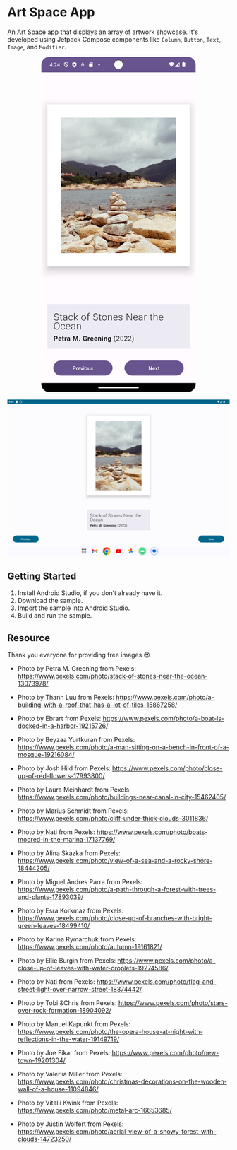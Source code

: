 Art Space App
=================================

An Art Space app that displays an array of artwork showcase. It's developed using Jetpack Compose components like ```Column```, ```Button```, ```Text```, ```Image```, and ```Modifier```.


<p align="center">
  <img src="./asset-docs/demo.png" width="350px" alt="Screenshot displaying the demonstration of article screen.">
</p>

<p align="center">
  <img src="./asset-docs/demo-tablet.png" width="1280px" alt="Screenshot displaying the demonstration of article screen in tablet device.">
</p>

Getting Started
---------------
1. Install Android Studio, if you don't already have it.
2. Download the sample.
3. Import the sample into Android Studio.
4. Build and run the sample.

Resource
---------------

Thank you everyone for providing free images 😍


- Photo by Petra M. Greening from Pexels: https://www.pexels.com/photo/stack-of-stones-near-the-ocean-13073978/

- Photo by Thanh  Luu from Pexels: https://www.pexels.com/photo/a-building-with-a-roof-that-has-a-lot-of-tiles-15867258/

- Photo by Ebrart from Pexels: https://www.pexels.com/photo/a-boat-is-docked-in-a-harbor-19215726/

- Photo by Beyzaa Yurtkuran from Pexels: https://www.pexels.com/photo/a-man-sitting-on-a-bench-in-front-of-a-mosque-19216084/

- Photo by Josh Hild from Pexels: https://www.pexels.com/photo/close-up-of-red-flowers-17993800/

- Photo by Laura  Meinhardt from Pexels: https://www.pexels.com/photo/buildings-near-canal-in-city-15462405/

- Photo by Marius Schmidt from Pexels: https://www.pexels.com/photo/cliff-under-thick-clouds-3011836/

- Photo by Nati from Pexels: https://www.pexels.com/photo/boats-moored-in-the-marina-17137769/

- Photo by Alina Skazka from Pexels: https://www.pexels.com/photo/view-of-a-sea-and-a-rocky-shore-18444205/

- Photo by Miguel Andres Parra from Pexels: https://www.pexels.com/photo/a-path-through-a-forest-with-trees-and-plants-17893039/

- Photo by Esra Korkmaz from Pexels: https://www.pexels.com/photo/close-up-of-branches-with-bright-green-leaves-18499410/

- Photo by Karina Rymarchuk from Pexels: https://www.pexels.com/photo/autumn-19161821/

- Photo by Ellie Burgin from Pexels: https://www.pexels.com/photo/a-close-up-of-leaves-with-water-droplets-19274586/

- Photo by Nati from Pexels: https://www.pexels.com/photo/flag-and-street-light-over-narrow-street-18374442/

- Photo by Tobi &Chris from Pexels: https://www.pexels.com/photo/stars-over-rock-formation-18904092/

- Photo by Manuel Kapunkt from Pexels: https://www.pexels.com/photo/the-opera-house-at-night-with-reflections-in-the-water-19149719/

- Photo by Joe Fikar from Pexels: https://www.pexels.com/photo/new-town-19201304/

- Photo by Valeriia Miller from Pexels: https://www.pexels.com/photo/christmas-decorations-on-the-wooden-wall-of-a-house-11094846/

- Photo by Vitalii Kwink from Pexels: https://www.pexels.com/photo/metal-arc-16653685/

- Photo by Justin Wolfert from Pexels: https://www.pexels.com/photo/aerial-view-of-a-snowy-forest-with-clouds-14723250/